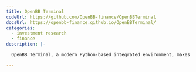 ```yaml
---
title: OpenBB Terminal
codeUrl: https://github.com/OpenBB-finance/OpenBBTerminal
docsUrl: https://openbb-finance.github.io/OpenBBTerminal/
categories:
  - investment research
  - finance
description: |-

  OpenBB Terminal, a modern Python-based integrated environment, makes investment research effective, powerful and accessible to everyone.

---
```


